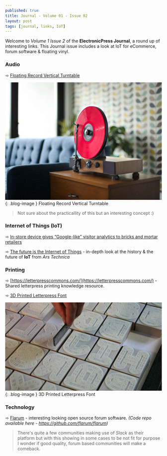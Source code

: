 ```yaml
---
published: true
title: Journal - Volume 01 - Issue 02
layout: post
tags: [journal, links, IoT]
---
```

Welcome to _Volume 1 Issue 2_ of the **ElectronicPress Journal**, a round up of interesting links. This Journal issue includes a look at IoT for eCommerce, forum software & floating vinyl.

### Audio

➾ [Floating Record Vertical Turntable](http://www.gramovox.com/products/floating-record)

![Floating Record Vertical Turntable](https://raw.githubusercontent.com/whitingx/whitingx.github.io/master/_posts/images/floating-record.jpg "Floating Record Vertical Turntable"){: .blog-image }
<span class="blog-image-caption">Floating Record Vertical Turntable</span>

> Not sure about the practicallity of this but an interesting concept :)

### Internet of Things (IoT)

➾ [In-store device gives “Google-like” visitor analytics to bricks and mortar retailers](http://internetretailing.net/2015/10/in-store-device-gives-google-like-visitor-analytics-to-bricks-and-mortar-retailers-2/)

➾ [The future is the Internet of Things](http://arstechnica.com/unite/2015/10/the-future-is-the-internet-of-things-deal-with-it/) - in-depth look at the history & the future of **IoT** from _Ars Technica_

### Printing

➾ [https://letterpresscommons.com/](https://letterpresscommons.com/) - Shared letterpress printing knowledge resource.

➾ [3D Printed Letterpress Font](http://3dprint.com/13995/3d-printed-letterpress/)

![3D Printed Letterpress Font](https://raw.githubusercontent.com/whitingx/whitingx.github.io/master/_posts/images/3dprinted-letterpress.jpg "3D Printed Letterpress Font"){: .blog-image }
<span class="blog-image-caption">3D Printed Letterpress Font</span>

### Technology

➾ [Flarum](http://flarum.org/) - interesting looking open source forum software. _(Code repo available here - https://github.com/flarum/flarum)_

> There's quite a few communities making use of _Slack_ as their platform but with this showing in some cases to be not fit for purpose I wonder if good quality, forum based communities will make a comeback.